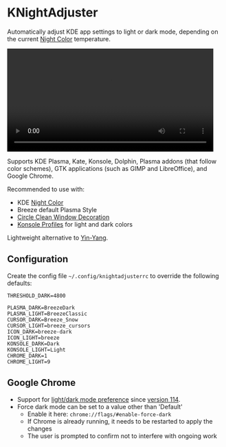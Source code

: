 # KNightAdjuster

Automatically adjust KDE app settings to light or dark mode,
depending on the current [Night Color](https://userbase.kde.org/Tips/Enabling_the_blue_light_filter_on_KDE_Plasma) temperature.

<video src="https://user-images.githubusercontent.com/23739584/223212913-21079f00-c3c0-45f4-8e8c-c71346273f95.mp4" width="480" autoplay loop></video>

Supports KDE Plasma, Kate, Konsole, Dolphin, Plasma addons (that follow color schemes),
GTK applications (such as GIMP and LibreOffice), and Google Chrome.

Recommended to use with:

* KDE [Night Color](https://userbase.kde.org/Tips/Enabling_the_blue_light_filter_on_KDE_Plasma)
* Breeze default Plasma Style
* [Circle Clean Window Decoration](https://store.kde.org/p/1997282)
* [Konsole Profiles](https://userbase.kde.org/Konsole#Profile_Management) for light and dark colors

Lightweight alternative to [Yin-Yang](https://github.com/oskarsh/Yin-Yang).

## Configuration

Create the config file `~/.config/knightadjusterrc` to override the following defaults:

	THRESHOLD_DARK=4800

	PLASMA_DARK=BreezeDark
	PLASMA_LIGHT=BreezeClassic
	CURSOR_DARK=Breeze_Snow
	CURSOR_LIGHT=breeze_cursors
	ICON_DARK=breeze-dark
	ICON_LIGHT=breeze
	KONSOLE_DARK=Dark
	KONSOLE_LIGHT=Light
	CHROME_DARK=1
	CHROME_LIGHT=9

## Google Chrome

* Support for [light/dark mode preference](https://github.com/KDE/xdg-desktop-portal-kde/blob/master/src/settings.cpp) since [version 114](https://bugs.chromium.org/p/chromium/issues/detail?id=998903).
* Force dark mode can be set to a value other than 'Default'
  * Enable it here: `chrome://flags/#enable-force-dark`
  * If Chrome is already running, it needs to be restarted to apply the changes
  * The user is prompted to confirm not to interfere with ongoing work
